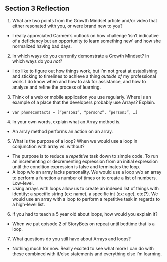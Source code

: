 ## Section 3 Reflection
1. What are two points from the Growth Mindset article and/or video that either resonated with you, or were brand new to you?
  * I really appreciated Carmen’s outlook on how challenge ‘isn’t indicative of a deficiency but an opportunity to learn something new’ and how she normalized having bad days.
2. In which ways do you currently demonstrate a Growth Mindset? In which ways do you _not_?
  * I do like to figure out how things work, but I’m not great at establishing and sticking to timelines to achieve a thing *outside of* my professional work. I do know when and how to ask for assistance, and how to analyze and refine the process of learning.
3. Think of a web or mobile application you use regularly. Where is an example of a place that the developers probably use Arrays? Explain.
  * `var phoneContacts = [“person1”, “person2”, “person3”, …]`
4. In your own words, explain what an Array method is.
  * An array method performs an action on an array.
5. What is the purpose of a loop? When we would use a loop in conjunction with array vs. without?
  * The purpose is to reduce a *repetitive* task down to simple code. To run an incrementing or decrementing expression from an initial expression until the condition expression is false and terminates the loop.
  * A loop w/o an array lacks personality. We would use a loop w/o an array to perform a function a number of times or to create a list of numbers. Low-level.
  * Using arrays with loops allow us to create an indexed list of things with identity: a specific string (ex: name), a specific int (ex: age), etc(?). We would use an array with a loop to perform a repetitive task in regards to a high-level list.
6. If you had to teach a 5 year old about loops, how would you explain it?
  * When we put episode 2 of StoryBots on repeat until bedtime that is a loop.
7. What questions do you still have about Arrays and loops?
  * Nothing much for now. Really excited to see what more I can do with these combined with if/else statements and everything else I’m learning.
